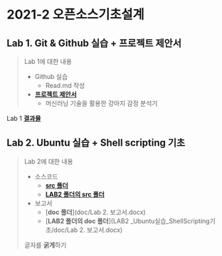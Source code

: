 # 2021-2 오픈소스기초설계
## Lab 1. Git & Github 실습 + 프로젝트 제안서
> Lab 1에 대한 내용
> * Github 실습
>   - Read.md 작성
> * [**프로젝트 제안서**](https://github.com/KIMS0YOUNG/2021-2-OSS/blob/main/doc/%5B(%EA%B0%80)%2C%208%ED%8C%80%2C%2020170955%5D%20%EB%A8%B8%EC%8B%A0%EB%9F%AC%EB%8B%9D%20%EA%B8%B0%EC%88%A0%EC%9D%84%20%ED%99%9C%EC%9A%A9%ED%95%9C%20%EA%B0%95%EC%95%84%EC%A7%80%20%EC%96%BC%EA%B5%B4%20%EA%B0%90%EC%A0%95%20%EB%B6%84%EC%84%9D%20%ED%94%84%EB%A1%9C%EA%B7%B8%EB%9E%A8.docx)
>   - 머신러닝 기술을 활용한 강아지 감정 분석기

Lab 1 [**결과물**](https://github.com/KIMS0YOUNG/2021-2-OSS)

## Lab 2. Ubuntu 실습 + Shell scripting 기초
> Lab 2에 대한 내용
> * 소스코드
>   - [**src 폴더**](https://github.com/KIMS0YOUNG/2021-2-OSS/tree/main/src/Lab2)
>   - [**LAB2 폴더의 src 폴더**](https://github.com/KIMS0YOUNG/2021-2-OSS/tree/main/LAB2%20_Ubuntu%EC%8B%A4%EC%8A%B5_ShellScripting%EA%B8%B0%EC%B4%88/src)
> * 보고서
>   - [**doc 폴더**](doc/Lab 2. 보고서.docx)
>   - [**LAB2 폴더의 doc 폴더**](LAB2 _Ubuntu실습_ShellScripting기초/doc/Lab 2. 보고서.docx)
>   
> 글자를 **굵게**하기
